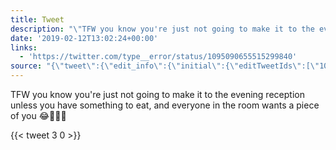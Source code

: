```yaml
---
title: Tweet
description: "\"TFW you know you're just not going to make it to the evening reception unless you have something to eat, and everyone in the room wants a piece of you \U0001F602\U0001F470\U0001F3FB\U0001F942 \""
date: '2019-02-12T13:02:24+00:00'
links:
  - 'https://twitter.com/type__error/status/1095090655515299840'
source: "{\"tweet\":{\"edit_info\":{\"initial\":{\"editTweetIds\":[\"1095318454209515521\"],\"editableUntil\":\"2019-02-12T14:47:24.173Z\",\"editsRemaining\":\"5\",\"isEditEligible\":true}},\"retweeted\":false,\"source\":\"<a href=\\\"http://twitter.com/download/android\\\" rel=\\\"nofollow\\\">Twitter for Android</a>\",\"entities\":{\"hashtags\":[],\"symbols\":[],\"user_mentions\":[],\"urls\":[{\"url\":\"https://t.co/XYHSrWo475\",\"expanded_url\":\"https://twitter.com/type__error/status/1095090655515299840\",\"display_url\":\"twitter.com/type__error/st…\",\"indices\":[\"156\",\"179\"]}]},\"display_text_range\":[\"0\",\"179\"],\"favorite_count\":\"3\",\"id_str\":\"1095318454209515521\",\"truncated\":false,\"retweet_count\":\"0\",\"id\":\"1095318454209515521\",\"possibly_sensitive\":false,\"created_at\":\"Tue Feb 12 13:47:24 +0000 2019\",\"favorited\":false,\"full_text\":\"TFW you know you're just not going to make it to the evening reception unless you have something to eat, and everyone in the room wants a piece of you \U0001F602\U0001F470\U0001F3FB\U0001F942 https://t.co/XYHSrWo475\",\"lang\":\"en\"}}"
---
```

TFW you know you're just not going to make it to the evening reception unless you have something to eat, and everyone in the room wants a piece of you 😂👰🏻🥂 
    
{{< tweet 3 0 >}}
    
